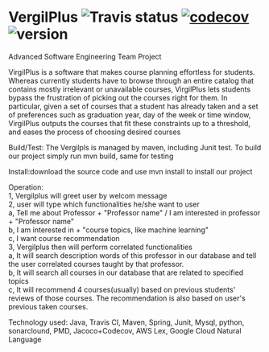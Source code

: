 # VergilPlus ![Travis status](https://travis-ci.org/pow25/vergilplus.svg?branch=master) [![codecov](https://codecov.io/gh/pow25/vergilplus/branch/master/graph/badge.svg)](https://codecov.io/gh/pow25/vergilplus) ![version](https://img.shields.io/badge/version-1.1.0-blue.svg?maxAge=2592000)

Advanced Software Engineering Team Project

VirgilPlus is a software that makes course planning effortless for students.  Whereas currently students have to browse through an entire catalog that contains mostly irrelevant or unavailable courses, VirgilPlus lets students bypass the frustration of picking out the courses right for them.  In particular, given a set of courses that a student has already taken and a set of preferences such as graduation year, day of the week or time window, VirgilPlus outputs the courses that fit these constraints up to a threshold, and eases the process of choosing desired courses

Build/Test: The Vergilpls is managed by maven, including Junit test. To build our project simply run mvn build, same for testing

Install:download the source code and use mvn install to install our project

Operation:<br />
1, Vergilplus will greet user by welcom message<br />
2, user will type which functionalities he/she want to user<br />
    a, Tell me about Professor + "Professor name" / I am interested in professor + "Professor name"<br />
    b, I am interested in + "course topics, like machine learning"<br />
    c, I want course recommendation<br />
3, Vergilplus then will perform correlated functionalities<br />
    a, It will search description words of this professor in our database and tell the user correlated courses taught by that professor.<br />
    b, It will search all courses in our database that are related to specified topics<br />
    c, It will recommend 4 courses(usually) based on previous students' reviews of those courses. The recommendation is also based on              user's previous taken courses.<br />  

Technology used: Java, Travis CI, Maven, Spring, Junit, Mysql, python, sonarclound, PMD, Jacoco+Codecov, AWS Lex, Google Cloud Natural Language
